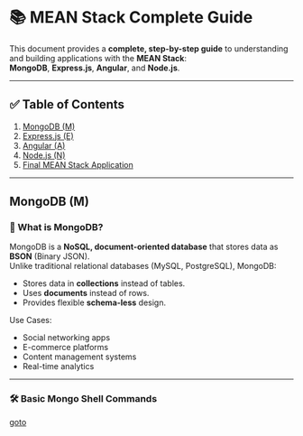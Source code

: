 # 📚 MEAN Stack Complete Guide

This document provides a **complete, step-by-step guide** to understanding and building applications with the **MEAN Stack**:  
**MongoDB**, **Express.js**, **Angular**, and **Node.js**.

---

## ✅ Table of Contents

1. [MongoDB (M)](#mongodb-m)
2. [Express.js (E)](#expressjs-e)
3. [Angular (A)](#angular-a)
4. [Node.js (N)](#nodejs-n)
5. [Final MEAN Stack Application](#final-mean-stack-application)

---

## MongoDB (M)

### 📌 What is MongoDB?

MongoDB is a **NoSQL, document-oriented database** that stores data as **BSON** (Binary JSON).  
Unlike traditional relational databases (MySQL, PostgreSQL), MongoDB:

- Stores data in **collections** instead of tables.
- Uses **documents** instead of rows.
- Provides flexible **schema-less** design.

Use Cases:

- Social networking apps
- E-commerce platforms
- Content management systems
- Real-time analytics

---

### 🛠️ Basic Mongo Shell Commands

[goto](./mongodb_shell_commands_detailed.md)

